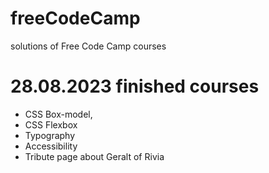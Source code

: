 # freeCodeCamp
solutions of Free Code Camp courses 

# 28.08.2023 finished courses
 - CSS Box-model,
 - CSS Flexbox
 - Typography
 - Accessibility
 - Tribute page about Geralt of Rivia
